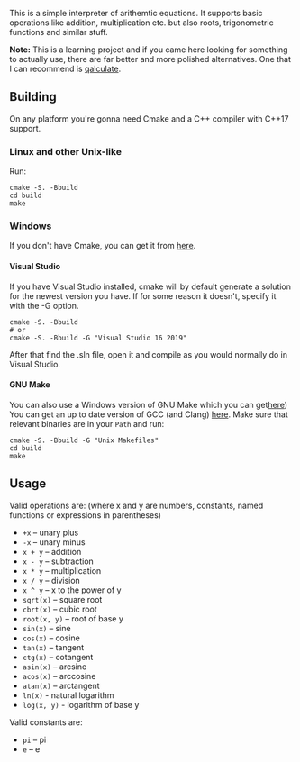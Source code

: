 This is a simple interpreter of arithemtic equations.
It supports basic operations like addition, multiplication etc.
but also roots, trigonometric functions and similar stuff.

**Note:** This is a learning project and if you came here looking for something to actually use,
there are far better and more polished alternatives.
One that I can recommend is [qalculate](https://qalculate.github.io/).

## Building

On any platform you're gonna need Cmake and a C++ compiler with C++17 support.

### Linux and other Unix-like

Run:

```
cmake -S. -Bbuild
cd build
make
```

### Windows

If you don't have Cmake, you can get it from [here](https://cmake.org/download/).

#### Visual Studio

If you have Visual Studio installed, cmake will by default generate a solution for the newest version you have.
If for some reason it doesn't, specify it with the -G option.

```
cmake -S. -Bbuild
# or
cmake -S. -Bbuild -G "Visual Studio 16 2019"
```

After that find the .sln file, open it and compile as you would normally do in Visual Studio.

#### GNU Make

You can also use a Windows version of GNU Make which you can get[here](http://gnuwin32.sourceforge.net/packages/make.htm)) 
You can get an up to date version of GCC (and Clang) [here](https://winlibs.com/).
Make sure that relevant binaries are in your `Path` and run:

```
cmake -S. -Bbuild -G "Unix Makefiles"
cd build
make
```

## Usage

Valid operations are: (where x and y are numbers, constants, named functions or expressions in parentheses)
- `+x` – unary plus
- `-x` – unary minus
- `x + y` – addition
- `x - y` – subtraction
- `x * y` – multiplication
- `x / y` – division
- `x ^ y` – x to the power of y
- `sqrt(x)` – square root
- `cbrt(x)` – cubic root
- `root(x, y)` – root of base y
- `sin(x)` – sine
- `cos(x)` – cosine
- `tan(x)` – tangent
- `ctg(x)` – cotangent
- `asin(x)` – arcsine
- `acos(x)` – arccosine
- `atan(x)` – arctangent
- `ln(x)` - natural logarithm
- `log(x, y)` - logarithm of base y

Valid constants are:
- `pi` – pi
- `e` – e
